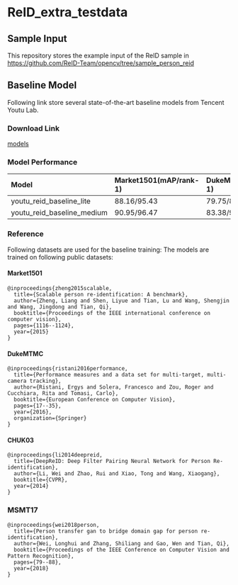 # ReID_extra_testdata
## Sample Input
This repository stores the example input of the ReID sample in https://github.com/ReID-Team/opencv/tree/sample_person_reid

## Baseline Model
Following link store several state-of-the-art baseline models from Tencent Youtu Lab.

### Download Link
[models](https://drive.google.com/drive/folders/1wFGcuolSzX3_PqNKb4BAV3DNac7tYpc2?usp=sharing)

### Model Performance
|Model | Market1501(mAP/rank-1) | DukeMTMC(mAP/rank-1) | MSMT17(mAP/rank-1)|
| :--- | :--- | :--- | :--- |
|youtu_reid_baseline_lite   |88.16/95.43|79.75/89.05 |58.82/80.81| 
|youtu_reid_baseline_medium |90.95/96.47|83.38/91.56 |65.30/85.08| 

### Reference
Following datasets are used for the baseline training:
 The models are trained on following public datasets:

#### Market1501
```
@inproceedings{zheng2015scalable,
  title={Scalable person re-identification: A benchmark},
  author={Zheng, Liang and Shen, Liyue and Tian, Lu and Wang, Shengjin and Wang, Jingdong and Tian, Qi},
  booktitle={Proceedings of the IEEE international conference on computer vision},
  pages={1116--1124},
  year={2015}
}
```
#### DukeMTMC
```
@inproceedings{ristani2016performance,
  title={Performance measures and a data set for multi-target, multi-camera tracking},
  author={Ristani, Ergys and Solera, Francesco and Zou, Roger and Cucchiara, Rita and Tomasi, Carlo},
  booktitle={European Conference on Computer Vision},
  pages={17--35},
  year={2016},
  organization={Springer}
}
```

#### CHUK03
```
@inproceedings{li2014deepreid,
  title={DeepReID: Deep Filter Pairing Neural Network for Person Re-identification},
  author={Li, Wei and Zhao, Rui and Xiao, Tong and Wang, Xiaogang},
  booktitle={CVPR},
  year={2014}
}
```
### MSMT17
```
@inproceedings{wei2018person,
  title={Person transfer gan to bridge domain gap for person re-identification},
  author={Wei, Longhui and Zhang, Shiliang and Gao, Wen and Tian, Qi},
  booktitle={Proceedings of the IEEE Conference on Computer Vision and Pattern Recognition},
  pages={79--88},
  year={2018}
}
```